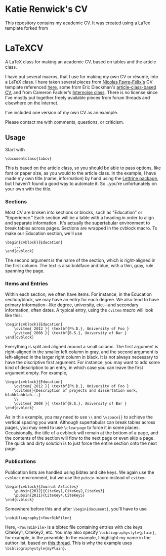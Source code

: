 Katie Renwick's CV
==============
This repository contains my academic CV. It was created using a LaTex template forked from 



LaTeXCV
=======

A LaTeX class for making an academic CV, based on tables and the article class.

I have put several macros, that I use for making my own CV or résumé, into a LaTeX class.  I have taken several pieces from [Nicolas Favre-Félix's](https://github.com/nicolasff) CV template referenced [here](https://github.com/roycoding/fancyresume), some from Eric Dieckman's [article-class-based CV](http://ericdieckman.com/), and from Cameron Fackler's [Internoise class](https://github.com/cfackler/internoise2012-latex).  There is no license since I've mostly put together freely available pieces from forum threads and elsewhere on the internet.

I've included one version of my own CV as an example.

Please contact me with comments, questions, or criticism.

Usage
-----

Start with 

```
\documentclass{tabcv}
```

This is based on the article class, so you should be able to pass options, like font or paper size, as you would to the article class.  In the example, I have made my own title (name, information) by hand using the [Lettrine package](http://www.ctan.org/tex-archive/macros/latex/contrib/lettrine/), but I haven't found a good way to automate it.  So...you're unfortunately on your own with the title.

### Sections

Most CV are broken into sections or blocks, such as "Education" or "Experience."  Each section will be a table with a heading in order to align and separate information .  It's actually the supertabular environment to break tables across pages.  Sections are wrapped in the cvblock macro.  To make our Education section, we'll use

```
\begin{cvblock}{Education}
    ...
\end{cvblock}
```

The second argument is the name of the section, which is right-aligned in the first column.  The text is also boldface and blue, with a thin, gray, rule spanning the page.

### Items and Entries

Within each section, we often have items.  For instance, in the Education section/block, we may have an entry for each degree.  We also tend to have primary information--like degree, university, etc.--and secondary information, often dates.  A typical entry, using the `cvitem` macro will look like this:

```
\begin{cvblock}{Education}
    \cvitem{ 2012 }{ \textbf{Ph.D.}, University of Foo }
    \cvitem{ 2008 }{ \textbf{B.S.}, University of Bar }
\end{cvblock}
```

Everything is split and aligned around a small column.  The first argument is right-aligned in the smaller left column in gray, and the second argument is left-aligned in the larger right column in black.  It is not always necessary to have the discriptive first argument.  For instance, you may want to add some kind of description to an entry, in which case you can leave the first argument empty.  For example, 

```
\begin{cvblock}{Education}
    \cvitem{ 2012 }{ \textbf{Ph.D.}, University of Foo }
    \cvitem{}{Description of projects and dissertation work, blahblahblah...}
    \\
    \cvitem{ 2008 }{ \textbf{B.S.}, University of Bar }
\end{cvblock}
```

As in this example, you may need to use `\\` and `\vspace{}` to achieve the vertical spacing you want.  Although supertabular can break tables across pages, you may need to use `\clearpage` to force it in some places.  Occaisionally, the title of a cvblock will remain at the bottom of a page, and the contents of the section will flow to the next page or even skip a page.  The quick and dirty solution is to just force the entire section onto the next page.

### Publications

Publication lists are handled using bibtex and cite keys.  We again use the `cvblock` environment, but we use the `pubsin` macro instead of `cvitem`:

```
\begin{cvblock}{Journal Articles}
    \pubsin{2012}{CiteKey1,CiteKey2,CiteKey3}
    \pubsin{2011}{CiteKey4,CiteKey5}
\end{cvblock}
```

Somewhere before this and after `\begin{document}`, you'll have to use

```
\nobibliography{<YourBibFile>}
```

Here, `<YourBibFile>` is a bibtex file containing entries with cite keys CiteKey1, CiteKey2, etc.  You may also specify `\bibliographystyle{plain}`, for example, in the preamble.  In the example, I highlight my name in the author list, based on [this thread](http://tex.stackexchange.com/questions/33330/make-one-authors-name-bold-every-time-it-shows-up-in-the-bibliography).  This is why the example uses `\bibliographystyle{myPlain}`.


